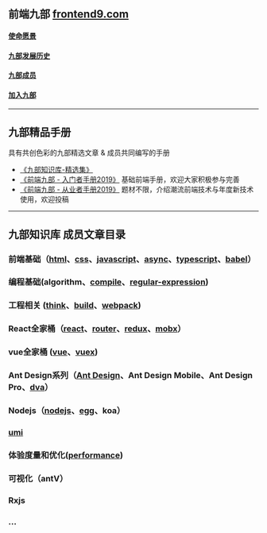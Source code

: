 ## 前端九部 [frontend9.com](https://frontend9.com)

#### [使命愿景](https://github.com/frontend9/fe9-library/blob/master/ABOUTUS.md)
#### [九部发展历史](https://github.com/frontend9/fe9-library/blob/master/HISTORY.md)
#### [九部成员](https://frontend9.com/#/memberList)
#### [加入九部](https://github.com/frontend9/fe9-library/blob/master/JOINUS.md)


---

## 九部精品手册
具有共创色彩的九部精选文章 & 成员共同编写的手册
- [《九部知识库-精选集》](https://www.yuque.com/fe9/select)
- [《前端九部 - 入门者手册2019》](https://www.yuque.com/fe9/basic/zw24qu) 基础前端手册，欢迎大家积极参与完善
- [《前端九部 - 从业者手册2019》](https://www.yuque.com/fe9/advanced) 题材不限，介绍潮流前端技术与年度新技术使用，欢迎投稿

---


## 九部知识库 成员文章目录


### 前端基础（[html](https://github.com/frontend9/fe9-library/issues?q=is%3Aissue+is%3Aopen+label%3Ahtml)、[css](https://github.com/frontend9/fe9-library/issues?q=is%3Aissue+is%3Aopen+label%3Acss)、[javascript](https://github.com/frontend9/fe9-library/issues?q=is%3Aissue+is%3Aopen+label%3Ajavascript)、[async](https://github.com/frontend9/fe9-library/issues?q=is%3Aissue+is%3Aopen+label%3Aasync)、[typescript](https://github.com/frontend9/fe9-library/issues?q=is%3Aissue+is%3Aopen+label%3Atypescript)、[babel](https://github.com/frontend9/fe9-library/issues?q=is%3Aissue+is%3Aopen+label%3Ababel)）
### 编程基础(algorithm、[compile](https://github.com/frontend9/fe9-library/issues?q=is%3Aissue+is%3Aopen+label%3Acompile)、[regular-expression](https://github.com/frontend9/fe9-library/issues?q=is%3Aissue+is%3Aopen+label%3A%22Regular+Expression%22))
### 工程相关 ([think](https://github.com/frontend9/fe9-library/issues?q=is%3Aissue+is%3Aopen+label%3Athink)、[build](https://github.com/frontend9/fe9-library/issues?q=is%3Aissue+is%3Aopen+label%3Abuild)、[webpack](https://github.com/frontend9/fe9-library/issues?q=is%3Aissue+is%3Aopen+label%3Awebpack))
### React全家桶（[react](https://github.com/frontend9/fe9-library/issues?q=is%3Aissue+is%3Aopen+label%3Areact)、[router](https://github.com/frontend9/fe9-library/issues?q=is%3Aissue+is%3Aopen+label%3Arouter)、[redux](https://github.com/frontend9/fe9-library/issues?q=is%3Aissue+is%3Aopen+label%3Aredux)、[mobx](https://github.com/frontend9/fe9-library/issues?q=is%3Aissue+is%3Aopen+label%3Amobx)）
### vue全家桶 ([vue](https://github.com/frontend9/fe9-library/issues?q=is%3Aissue+is%3Aopen+label%3Avue)、[vuex](https://github.com/frontend9/fe9-library/issues?q=is%3Aissue+is%3Aopen+label%3Avuex))
### Ant Design系列（[Ant Design](https://github.com/frontend9/fe9-library/issues?q=is%3Aissue+is%3Aopen+label%3Aant%20design)、Ant Design Mobile、Ant Design Pro、[dva](https://github.com/frontend9/fe9-library/issues?q=is%3Aissue+is%3Aopen+label%3Adva)）
### Nodejs（[nodejs](https://github.com/frontend9/fe9-library/issues?q=is%3Aissue+is%3Aopen+label%3Anodejs)、[egg](https://github.com/frontend9/fe9-library/issues?q=is%3Aissue+is%3Aopen+label%3Aegg)、koa）
### [umi](https://github.com/frontend9/fe9-library/issues?q=is%3Aissue+is%3Aopen+label%3Aumi)
### 体验度量和优化([performance](https://github.com/frontend9/fe9-library/issues?q=is%3Aissue+is%3Aopen+label%3Aperformance))
### 可视化（antV）
### Rxjs
### ...


